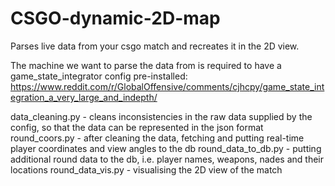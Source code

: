 # CSGO-dynamic-2D-map
Parses live data from your csgo match and recreates it in the 2D view.

The machine we want to parse the data from is required to have a game_state_integrator config pre-installed: 
https://www.reddit.com/r/GlobalOffensive/comments/cjhcpy/game_state_integration_a_very_large_and_indepth/

data_cleaning.py - cleans inconsistencies in the raw data supplied by the config, so that the data can be represented in the json format
round_coors.py - after cleaning the data, fetching and putting real-time player coordinates and view angles to the db
round_data_to_db.py - putting additional round data to the db, i.e. player names, weapons, nades and their locations 
round_data_vis.py - visualising the 2D view of the match
